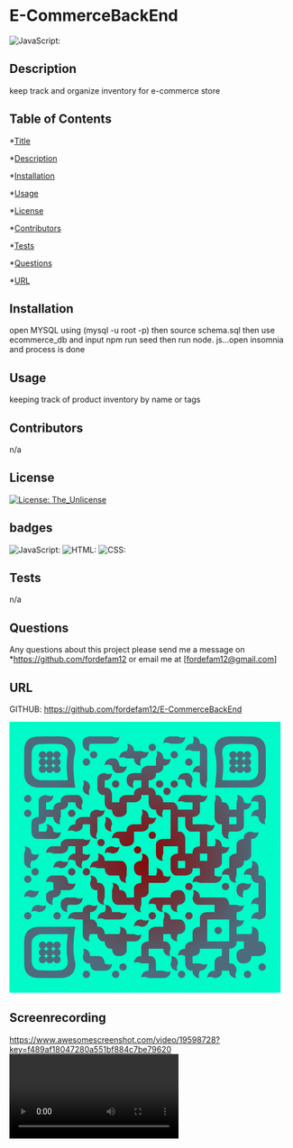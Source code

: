 
# E-CommerceBackEnd
![JavaScript:](https://img.shields.io/badge/JavaScript-100%25-red)
## Description

 keep track and organize inventory for e-commerce store

## Table of Contents
*[Title](#title)

*[Description](#description)
    
*[Installation](#installation)
    
*[Usage](#usage)
    
*[License](#license)
    
*[Contributors](#contributor)
    
*[Tests](#test)
    
*[Questions](#questions)

*[URL](#URL)
    

## Installation

open MYSQL using (mysql -u root -p) then source schema.sql then use ecommerce_db and input npm run seed then run node. js...open insomnia and process is done

## Usage

keeping track of product inventory by name or tags

## Contributors
n/a

## License
[![License: The_Unlicense](https://img.shields.io/badge/License-The_Unlicense-brown.svg)](https://opensource.org/licenses/The_Unlicense)


## badges

![JavaScript:](https://img.shields.io/badge/JavaScript-100%25-blue)
             ![HTML:](https://img.shields.io/badge/HTML-0%25-red)
             ![CSS:](https://img.shields.io/badge/CSS-0%25-purple)

## Tests
n/a

## Questions
Any questions about this project please send me a message on *https://github.com/fordefam12 or email me at [fordefam12@gmail.com]

## URL
GITHUB: https://github.com/fordefam12/E-CommerceBackEnd

![QR code](<qr-code (2).png>)

## Screenrecording

https://www.awesomescreenshot.com/video/19598728?key=f489af18047280a551bf884c7be79620
<video src="E-CommerceVideo.mp4" controls title="video"></video>